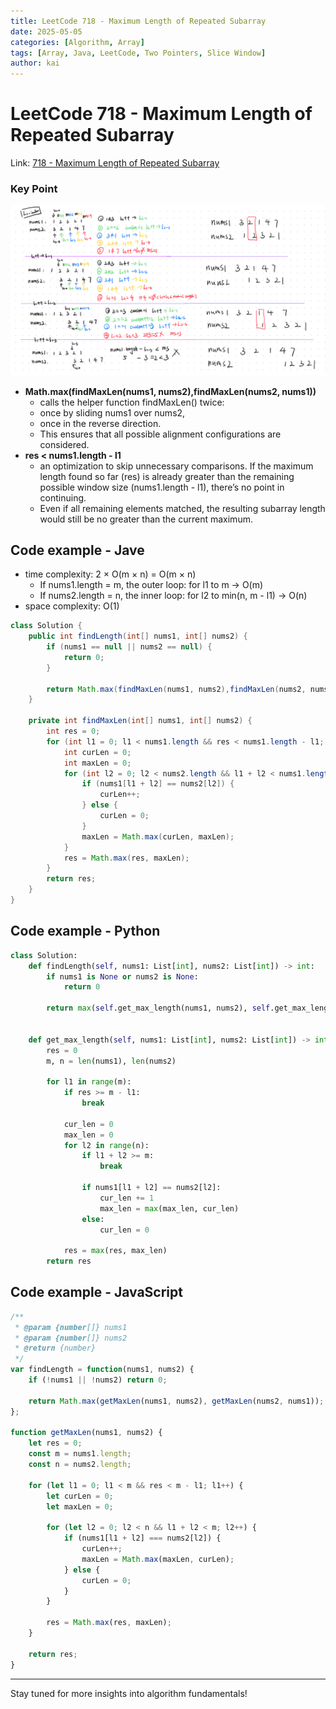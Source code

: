 ```yaml
---
title: LeetCode 718 - Maximum Length of Repeated Subarray
date: 2025-05-05
categories: [Algorithm, Array]
tags: [Array, Java, LeetCode, Two Pointers, Slice Window]
author: kai
---
```


# LeetCode 718 - Maximum Length of Repeated Subarray

Link: [718 - Maximum Length of Repeated Subarray](https://leetcode.com/problems/maximum-length-of-repeated-subarray/description)


### Key Point
![Maximum Length of Repeated Subarray](/assets/img/posts/Algorithm/Array/LC718.png)

- **Math.max(findMaxLen(nums1, nums2),findMaxLen(nums2, nums1))** 
    - calls the helper function findMaxLen() twice: 
    - once by sliding nums1 over nums2, 
    - once in the reverse direction. 
    - This ensures that all possible alignment configurations are considered. 
- **res < nums1.length - l1**
    - an optimization to skip unnecessary comparisons. 
    If the maximum length found so far (res) is already greater than the remaining possible window size (nums1.length - l1), there’s no point in continuing. 
    - Even if all remaining elements matched, the resulting subarray length would still be no greater than the current maximum.


## Code example - Jave
- time complexity:  2 × O(m × n) = O(m × n)
    - If nums1.length = m, the outer loop: for l1 to m -> O(m)
    - If nums2.length = n, the inner loop: for l2 to min(n, m - l1) -> O(n)
- space complexity: O(1)

```java
class Solution {
    public int findLength(int[] nums1, int[] nums2) {
        if (nums1 == null || nums2 == null) {
            return 0;
        }

        return Math.max(findMaxLen(nums1, nums2),findMaxLen(nums2, nums1));
    }

    private int findMaxLen(int[] nums1, int[] nums2) {
        int res = 0;
        for (int l1 = 0; l1 < nums1.length && res < nums1.length - l1; l1++) {
            int curLen = 0;
            int maxLen = 0;
            for (int l2 = 0; l2 < nums2.length && l1 + l2 < nums1.length; l2++) {
                if (nums1[l1 + l2] == nums2[l2]) {
                    curLen++;
                } else {
                    curLen = 0;
                }
                maxLen = Math.max(curLen, maxLen);
            }
            res = Math.max(res, maxLen);
        }
        return res;
    }
}
```


## Code example - Python

```python
class Solution:
    def findLength(self, nums1: List[int], nums2: List[int]) -> int:
        if nums1 is None or nums2 is None:
            return 0
        
        return max(self.get_max_length(nums1, nums2), self.get_max_length(nums2, nums1))
    

    def get_max_length(self, nums1: List[int], nums2: List[int]) -> int:
        res = 0
        m, n = len(nums1), len(nums2)

        for l1 in range(m):
            if res >= m - l1:
                break
            
            cur_len = 0
            max_len = 0
            for l2 in range(n):
                if l1 + l2 >= m:
                    break

                if nums1[l1 + l2] == nums2[l2]:
                    cur_len += 1
                    max_len = max(max_len, cur_len)
                else:
                    cur_len = 0

            res = max(res, max_len)
        return res
```

## Code example - JavaScript

```javascript
/**
 * @param {number[]} nums1
 * @param {number[]} nums2
 * @return {number}
 */
var findLength = function(nums1, nums2) {
    if (!nums1 || !nums2) return 0;

    return Math.max(getMaxLen(nums1, nums2), getMaxLen(nums2, nums1));
};

function getMaxLen(nums1, nums2) {
    let res = 0;
    const m = nums1.length;
    const n = nums2.length;

    for (let l1 = 0; l1 < m && res < m - l1; l1++) {
        let curLen = 0;
        let maxLen = 0;

        for (let l2 = 0; l2 < n && l1 + l2 < m; l2++) {
            if (nums1[l1 + l2] === nums2[l2]) {
                curLen++;
                maxLen = Math.max(maxLen, curLen);
            } else {
                curLen = 0;
            }
        }

        res = Math.max(res, maxLen);
    }

    return res;
}
```








---

Stay tuned for more insights into algorithm fundamentals!